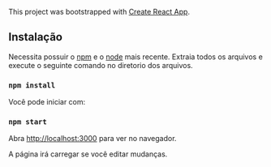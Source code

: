 This project was bootstrapped with [Create React App](https://github.com/facebook/create-react-app).

## Instalação

Necessita possuir o [npm](https://www.npmjs.com/) e o [node](https://nodejs.org/en/) mais recente. 
Extraia todos os arquivos e execute o seguinte comando no diretorio dos arquivos.

### `npm install`

Você pode iniciar com:

### `npm start`

Abra [http://localhost:3000](http://localhost:3000) para ver no navegador.

A página irá carregar se você editar mudanças.<br>
